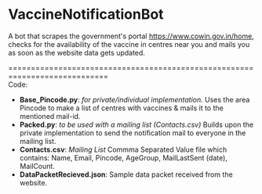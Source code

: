 # VaccineNotificationBot

A bot that scrapes the government's portal https://www.cowin.gov.in/home, checks for the availability of the vaccine in centres near you and mails you as soon as the website data gets updated.    

============================================================================  
Code:  
* __Base_Pincode.py__: *for private/individual implementation.* Uses the area Pincode to make a list of centres with vaccines & mails it to the mentioned mail-id.  
* __Packed.py__: *to be used with a mailing list (Contacts.csv)* Builds upon the private implementation to send the notification mail to everyone in the mailing list.
* __Contacts.csv__: *Mailing List* Commma Separated Value file which contains: Name, Email, Pincode, AgeGroup, MailLastSent (date), MailCount.  
* __DataPacketRecieved.json__: Sample data packet received from the website.
  
